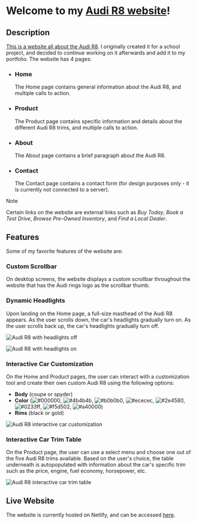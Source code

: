 # Welcome to my [Audi R8 website](https://michalaforest-audi-r8.netlify.app/)!

## Description
[This is a website all about the Audi R8](https://michalaforest-audi-r8.netlify.app/). I originally created it for a school project, and decided to continue working on it afterwards and add it to my portfolio. The website has 4 pages:
* ### Home
  The Home page contains general information about the Audi R8, and multiple calls to action.
* ### Product
  The Product page contains specific information and details about the different Audi R8 trims, and multiple calls to action.
* ### About
  The About page contains a brief paragraph about the Audi R8.
* ### Contact
  The Contact page contains a contact form (for design purposes only - it is currently not connected to a server).

> [!NOTE]
> Certain links on the website are external links such as _Buy Today_, _Book a Test Drive_, _Browse Pre-Owned Inventory_, and _Find a Local Dealer_.

## Features
Some of my favorite features of the website are:

### Custom Scrollbar
On desktop screens, the website displays a custom scrollbar throughout the website that has the Audi rings logo as the scrollbar thumb.

### Dynamic Headlights
Upon landing on the Home page, a full-size masthead of the Audi R8 appears. As the user scrolls down, the car's headlights gradually turn on. As the user scrolls back up, the car's headlights gradually turn off.

![Audi R8 with headlights off](https://michalaforest-readme.netlify.app/audi-r8/audi-R8-lights-off.jpg)

![Audi R8 with headlights on](https://michalaforest-readme.netlify.app/audi-r8/audi-R8-lights-on.jpg)

### Interactive Car Customization
On the Home and Product pages, the user can interact with a customization tool and create their own custom Audi R8 using the following options:
* **Body** (coupe or spyder)
* **Color** (![#000000](https://placehold.co/15x15/000000/000000.png), ![#4b4b4b](https://placehold.co/15x15/4b4b4b/4b4b4b.png), ![#b0b0b0](https://placehold.co/15x15/b0b0b0/b0b0b0.png), ![#ececec](https://placehold.co/15x15/ececec/ececec.png), ![#2e4580](https://placehold.co/15x15/2e4580/2e4580.png), ![#0233ff](https://placehold.co/15x15/0233ff/0233ff.png), ![#f5d502](https://placehold.co/15x15/f5d502/f5d502.png), ![#a40000](https://placehold.co/15x15/a40000/a40000.png))
* **Rims** (black or gold)

![Audi R8 interactive car customization](https://michalaforest-readme.netlify.app/audi-r8/audi-R8-customization.jpg)

### Interactive Car Trim Table 
On the Product page, the user can use a select menu and choose one out of the five Audi R8 trims available. Based on the user's choice, the table underneath is autopopulated with information about the car's specific trim such as the price, engine, fuel economy, horsepower, etc.

![Audi R8 interactive car trim table](https://michalaforest-readme.netlify.app/audi-r8/audi-R8-configurations.png)

## Live Website
The website is currently hosted on Netlify, and can be accessed [here](https://michalaforest-audi-r8.netlify.app/).

